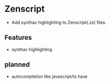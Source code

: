 # Zenscript

- Add synthax highlighting to Zenscript(.zs) files.

## Features

- synthax highlighting

## planned
- autocompletion like javascript/ts have
